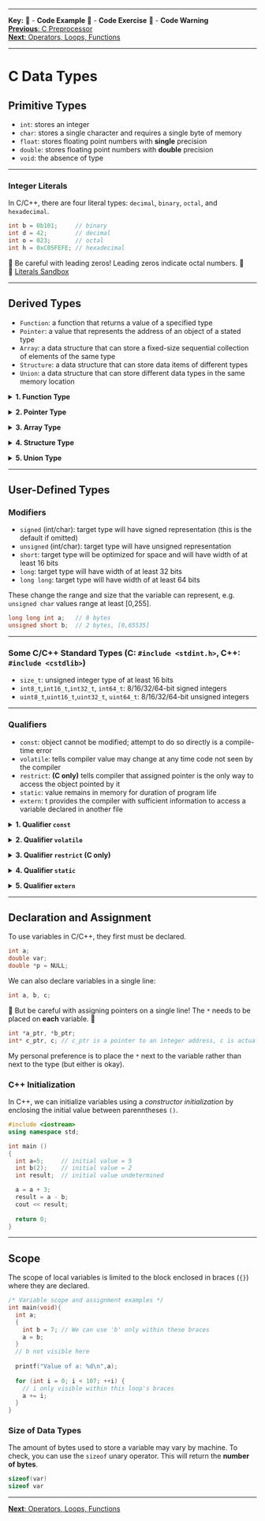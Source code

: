 
---
**Key:** 
:large_orange_diamond: - **Code Example** 
:large_blue_diamond: - **Code Exercise** 
:red_circle: - **Code Warning**  
[**Previous**: C Preprocessor](https://github.com/ackirby88/CS107/blob/master/C-Basics/C-2-Prepocessor.md)  
[**Next**: Operators, Loops, Functions](https://github.com/ackirby88/CS107/blob/master/C-Basics/C-4-OpsLoopsFunctions.md)

---
# C Data Types

## Primitive Types
- `int`: stores an integer
- `char`: stores a single character and requires a single byte of memory
- `float`: stores floating point numbers with **single** precision
- `double`: stores floating point numbers with **double** precision
- `void`: the absence of type

---
### Integer Literals
In C/C++, there are four literal types: `decimal`, `binary`, `octal`, and `hexadecimal`.  
```C
int b = 0b101;     // binary
int d = 42;        // decimal
int o = 023;       // octal
int h = 0xC05FEFE; // hexadecimal
```
:red_circle: Be careful with leading zeros! Leading zeros indicate octal numbers. :red_circle:  
:large_orange_diamond: [Literals Sandbox](https://bit.ly/2ZJ0Ffg)

---
## Derived Types
- `Function`:  a function that returns a value of a specified type
- `Pointer`: a value that represents the address of an object of a stated type
- `Array`: a data structure that can store a fixed-size sequential collection of elements of the same type
- `Structure`: a data structure that can store data items of different types
- `Union`: a data structure that can store different data types in the same memory location

**<details><summary>1. Function Type</summary>**
<p>

A function type describes a function that returns a value of a specified type.  
If the function returns no value, it should be declared as "function returning void " as follows:  
```C
void function1();
```
In the following example, the data type for the function is "function returning int ":
```C
int uppercase(int lc){
  int uc = lc + 0X20;
  return uc;
}
```
</p>
</details>

**<details><summary>2. Pointer Type</summary>**
<p>
  
- A pointer type describes a value that represents the **address** of an object of a stated type.  
- A pointer is stored as an integral value that references the address of the target object.  
- Pointer types are derived from other types, called the referenced type of the pointer.  

Example:
```C
int *p;          /*  p is a pointer to an int type */
double *q();     /*  q is a function returning a pointer to an object of type double */
int (*r)[5];     /*  r is a pointer to an array of five elements */
                 /*  (r holds the address to the first element of the array) */
const char s[6]; /*  s is a const-qualified array of 6 elements */

int *prt = (int *) malloc(10*sizeof(int));
```
The construct `void *` designates a generic **pointer to void** type **(but cannot be used to allocate memory)**.  
- The `void *` construct can be used to point to an object of any type, and it is most useful when a pointer is needed to point to the address of objects with different or unknown types (such as in a function prototype).
- A pointer to `void` can also be converted to or from a pointer of any other type, and has the same representation and alignment requirements as a pointer to a character type.  

```C
int MPI_Send(const void *buf, int count, MPI_Datatype datatype, int dest, int tag, MPI_Comm comm);
```
</p>
</details>

**<details><summary>3. Array Type</summary>**
<p>

An array is a data structure that can store a fixed-size sequential collection of elements of the same type.
Arrays cannot be of void or function type, since the void type cannot be completed and function types are not object types requiring storage.
```C
int nvec = 107;

/* allocate memory */
double *vec = (double *) malloc(nvec*sizeof(double));

vec[0] = 1.1234534631246;
for (int i = 1 ; i < nvec; ++i) {
  vec[i] = 2.0*vec[i-1];
}

/* deallocate memory */
free(vec); vec = NULL;
```
Each of the elements has the size of a double object, 8 bytes (64 bits). The size of the array is determined by its initialization; in the previous example, the array has `nvec = 107` explicit elements.

An array is allocated contiguously in memory, and cannot be empty (that is, have no members).  
An array can have only one dimension. To create an array of "two dimensions," declare an array of arrays, and so on.
```C
/* allocate first dimension */
int **two_dim = (int **) malloc(10 * sizeof(int *));

/* allocate second dimension */
for (int j = 0; j < 10; ++j) {
  two_dim[j] = (int *) malloc(25*sizeof(int));
}

/* fill array of arrays: i-index is contiguous in memory */
for (int j = 0; j < 10; ++j) {
  for (int i = 0; i < 25; ++i) {
    two_dim[j][i] = 2*j + i;
  }
}

/* deallocate memory */
for (int j = 0; j < 10; ++j) {
  free(two_dim[j]); two_dim[j] = NULL;
}
free(two_dim); two_dim = NULL;
```
</p>
</details>

**<details><summary>4. Structure Type</summary>**
<p>

A structure type is a sequentially allocated nonempty set of objects, called members, allowing grouping of heterogeneous data. 
Unlike arrays, the elements of a structure need not be of the same data type. Also, elements of a structure are accessed by name, not by subscript. 
```C
struct [structure tag] {
  member definition;
  member definition;
  ...
  member definition;
} [one or more structure variables];  
```

**Example:**
```C
struct student {
  char name[30];
  int age;
};

struct student andrew, ed, mary;

// access member
andrew.age = 21;
```
:large_orange_diamond: Sandbox Example: [Structs - Pass-by-Value/Address/Reference](https://bit.ly/3fMX05R)
</p>
</details>

**<details><summary>5. Union Type</summary>**
<p>
  
A **union** is a special data type available in C that allows to store different data types in the same memory location. You can define a union with many members, but only one member can contain a value at any given time. Unions provide an efficient way of using the same memory location for multiple-purpose.
```C
union [union tag] {
   member definition;
   member definition;
   ...
   member definition;
} [one or more union variables];  
```
**Example:**
```C
union Data {
   int i[6];
   double f[2];
   char str[20];
} data;
```
:question: **Question** :question: : How many bytes is data?
<details><summary>Answer</summary>
<p>
  
#### 24 bytes  
```c
  int i[6]: (4 bytes per int) * (6 ints) = 24 bytes  
  double f[2]: (8 bytes per double) * (2 doubles) = 16 bytes  
  char str[20]: (1 byte per char) * (20 chars) = 20 bytes
```  
</p>
</details>

</p>
</details>

---
## User-Defined Types

### Modifiers
- `signed` (int/char): target type will have signed representation (this is the default if omitted)
- `unsigned` (int/char): target type will have unsigned representation
- `short`: target type will be optimized for space and will have width of at least 16 bits
- `long`: target type will have width of at least 32 bits
- `long long`: target type will have width of at least 64 bits  

These change the range and size that the variable can represent, e.g. `unsigned char` values range at least [0,255].
```C
long long int a;   // 8 bytes
unsigned short b;  // 2 bytes, [0,65535]
```

---
### Some C/C++ Standard Types (C: `#include <stdint.h>`, C++: `#include <cstdlib>`)
- `size_t`: unsigned integer type of at least 16 bits  
- `int8_t`,`int16_t`,`int32_t`, `int64_t`: 8/16/32/64-bit signed integers  
- `uint8_t`,`uint16_t`,`uint32_t`, `uint64_t`: 8/16/32/64-bit unsigned integers  

---
### Qualifiers
- `const`: object cannot be modified; attempt to do so directly is a compile-time error
- `volatile`: tells compiler value may change at any time code not seen by the compiler
- `restrict`: **(C only)** tells compiler that assigned pointer is the only way to access the object pointed by it
- `static`: value remains in memory for duration of program life
- `extern`: t provides the compiler with sufficient information to access a variable declared in another file

**<details><summary>1. Qualifier `const`</summary>**
<p>
  
- The qualifier `const` can be applied to the declaration of any variable to **specify that its value will not be changed.**
```C
const int a = 7;
int const b = 8;
```

---
**Qualifier `const` Summary**:  
 - [x] `int const *` is pointer to constant integer  
 - [x] `int *const` is a constant pointer to integer  
 - [x] `const int* const` is a constant pointer to constant integer
 
---
**<details><summary>(A) **Pointer to constant**: `int const *`</summary>**
<p>

Pointer to constant can be declared in following two ways.
```C
int const *ptr; 
const int *ptr;
```
We can change the pointer to point to any other integer variable, but cannot change the value of the object (entity) pointed using pointer ptr. 
The pointer is stored in the read-write area (stack in the present case). 
The object pointed may be in the read-only or read-write area. Let's look at some examples.  

**<details><summary>:large_orange_diamond: `int const *` Example 1</summary>**
<p>
  
```C
#include <stdio.h>

int main(void){
  int i = 10;
  int j = 20;

  const int *ptr = &i; // ptr is pointer to constant 

  printf("ptr: %d\n", *ptr);
  *ptr = 100; // error: object pointed cannot be modified using the pointer ptr

  ptr = &j;  // valid 
  printf("ptr: %d\n", *ptr);

  return 0;
}
```
</p>
</details>

**<details><summary>:large_orange_diamond: `int const *` Example 1 Output</summary>**
<p>
  
```
 error: assignment of read-only location ‘*ptr’
```
</p>
</details>

The following is another example where variable `i` itself is constant.  
**<details><summary>:large_orange_diamond: `int const *` Example 2 </summary>**
<p>
  
```C
#include <stdio.h> 

int main(void){
  int const i = 10; // i is stored in read only area
  int j = 20;

  /* Pointer to integer constant:
   *  i is of type "const int"
   * &i is of type "const int *"
   *  p is of type "const int" 
   */
  int const *ptr = &i;
  printf("ptr: %d\n", *ptr);

  *ptr = 100; // error

  /* valid. We call it up qualification.
   * In C/C++, the type of "int *" is allowed to up qualify to the type "const int *".
   * The type of &j is "int *" and is implicitly up qualified by the compiler to "const int *".
   */
  ptr = &j;
  printf("ptr: %d\n", *ptr);
  
  return 0;
}
```
</p>
</details>

**<details><summary>:large_orange_diamond: `int const *` Example 2 Output</summary>**
<p>
  
```
error: assignment of read-only location ‘*ptr’
```
</p>
</details>

:large_orange_diamond: [Pointer To Constant Bug](https://bit.ly/3hpxTq2)
</p>
</details>

---
**<details><summary>(B) **Constant pointer to variable**: `int *const`</summary>**
<p>
  
```C
int *const ptr; 
```
The declaration is a constant pointer to an integer variable, means we can change the value of object pointed by pointer, but cannot change the pointer to point another variable.  

**Example:**
```C
#include <stdio.h> 

int main(void){
  int i = 10;
  int j = 20;

  /* constant pointer to integer */
  int *const ptr = &i;

  printf("ptr: %d\n", *ptr);

  *ptr = 100; /* valid */
  printf("ptr: %d\n", *ptr); 

  ptr = &j; /* error */
  return 0;
}
```

**Output:**
```
error: assignment of read-only variable ‘ptr’
```
</p>
</details>

---
**<details><summary>(C) **Constant pointer to constant**: `const int *const`</summary>**
<p>
  
```C
const int *const ptr; 
```
The declaration is a constant pointer to a constant variable which means we cannot change value pointed by the pointer as well as we cannot point the pointer to other variables.  

**Example:**
```C
#include <stdio.h>

int main(void){ 
  int i = 10;
  int j = 20;

  /* constant pointer to constant integer */
  const int *const ptr = &i;
  printf("ptr: %d\n", *ptr);
  
   ptr = &j;  /* error */
  *ptr = 100; /* error */

  return 0;
}
```

**Output:**
```
error: assignment of read-only variable ‘ptr’
error: assignment of read-only location ‘*ptr’
```
</p>
</details>

---
</p>
</details>

**<details><summary>2. Qualifier `volatile` </summary>**
<p>

The `volatile` qualifier tells the compiler that the **value of the variable may change at any time, without any action being taken by the code** the compiler finds nearby. Volatile accesses cannot be optimized out or reordered with another visible side effect that is sequenced-before or sequenced-after the volatile access. 
This qualifier is used primarily in embedded programming of devices, e.g.  mobile phones, washing machines, and digital cameras.
</p>
</details>


**<details><summary>3. Qualifier `restrict` (C only)</summary>**
<p>
  
In the C programming language, `restrict` is a keyword that can be used in pointer declarations. By adding this type qualifier, a programmer hints to the compiler that for the lifetime of the pointer, only the pointer itself or a value directly derived from it (such as pointer + 1) will be used to access the object to which it points.

`restrict` limits the effects of pointer aliasing, aiding optimizations. If the declaration of intent is not followed and the object is accessed by an independent pointer, this will result in undefined behavior.

If the compiler knows that there is only one pointer to a memory block, it can produce better optimized code. For instance:
```C
void updatePtrs(size_t *restrict ptrA, size_t *restrict ptrB, size_t *restrict val){
  *ptrA += *val;
  *ptrB += *val;
}
```
</p>
</details>

**<details><summary>4. Qualifier `static`</summary>**
<p>
  
Static variables have a property of preserving their value even after they are out of their scope! Hence, static variables preserve their previous value in their previous scope and are not initialized again in the new scope.
```C
#include<stdio.h>
int fun(){
  static int count = 0;
  count++;

  return count;
}

int main(void){
  printf("Count = %d", fun());
  printf("Count = %d", fun());
  return 0;
}
```
**Output:**
```
Count = 1
Count = 2
```
</p>
</details>


**<details><summary>5. Qualifier `extern`</summary>**
<p>
  
An object declaration outside of a function is called an **external declaration**. If the file does not include the file 
provides the compiler with sufficient information to access a variable declared in another file. Later in the semester when we build libraries, we will see be utilized to prevent *name mangling* with `extern "C"{...}`.  
:large_orange_diamond: [Name Mangling (Header File Example)](https://bit.ly/2WPu1XD)
</p>
</details>

---
## Declaration and Assignment
To use variables in C/C++, they first must be declared.  
```C
int a;
double var;
double *p = NULL;
```
We can also declare variables in a single line:
```C
int a, b, c;
```
:red_circle: But be careful with assigning pointers on a single line! The `*` needs to be placed on **each** variable. :red_circle:
```C
int *a_ptr, *b_ptr;
int* c_ptr, c; // c_ptr is a pointer to an integer address, c is actually an integer!
````
My personal preference is to place the `*` next to the variable rather than next to the type (but either is okay).

### C++ Initialization
In C++, we can initialize variables using a *constructor initialization* by enclosing the initial value between parenntheses `()`.
```C++
#include <iostream>
using namespace std;

int main ()
{
  int a=5;     // initial value = 5
  int b(2);    // initial value = 2
  int result;  // initial value undetermined

  a = a + 3;
  result = a - b;
  cout << result;
  
  return 0;
}
```

---
## Scope
The scope of local variables is limited to the block enclosed in braces (`{}`) where they are declared. 
```C
/* Variable scope and assignment examples */
int main(void){
  int a;
  {
    int b = 7; // We can use 'b' only within these braces
    a = b;
  }
  // b not visible here
  
  printf("Value of a: %d\n",a);
  
  for (int i = 0; i < 107; ++i) {
    // i only visible within this loop's braces
    a += i;
  }
}
```

### Size of Data Types
The amount of bytes used to store a variable may vary by machine. To check, you can use the `sizeof` unary operator.
This will return the **number of bytes**.
```C
sizeof(var)
sizeof var
```

---
[**Next**: Operators, Loops, Functions](https://github.com/ackirby88/CS107/blob/master/C-Basics/C-4-OpsLoopsFunctions.md)
